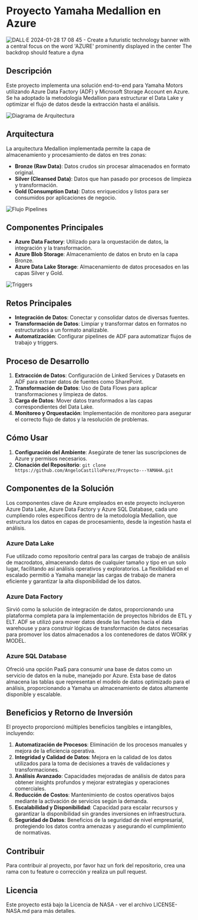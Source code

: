 # Proyecto Yamaha Medallion en Azure

![DALL·E 2024-01-28 17 08 45 - Create a futuristic technology banner with a central focus on the word 'AZURE' prominently displayed in the center  The backdrop should feature a dyna](https://github.com/AngeloCastilloPerez/Proyecto---YAMAHA/assets/107339963/4f2151e3-16fe-4154-8177-4c737b9f65dc)

## Descripción
Este proyecto implementa una solución end-to-end para Yamaha Motors utilizando Azure Data Factory (ADF) y Microsoft Storage Account en Azure. Se ha adoptado la metodología Medallion para estructurar el Data Lake y optimizar el flujo de datos desde la extracción hasta el análisis.

![Diagrama de Arquitectura](https://github.com/AngeloCastilloPerez/Proyecto---YAMAHA/assets/107339963/9769b559-b077-4f5c-aa8c-f2ead7f3b8b3)

## Arquitectura
La arquitectura Medallion implementada permite la capa de almacenamiento y procesamiento de datos en tres zonas:
- **Bronze (Raw Data)**: Datos crudos sin procesar almacenados en formato original.
- **Silver (Cleansed Data)**: Datos que han pasado por procesos de limpieza y transformación.
- **Gold (Consumption Data)**: Datos enriquecidos y listos para ser consumidos por aplicaciones de negocio.

![Flujo Pipelines](https://github.com/AngeloCastilloPerez/Proyecto---YAMAHA/assets/107339963/b372b35d-a3d2-472f-af65-79aaf56129e6)

## Componentes Principales
- **Azure Data Factory**: Utilizado para la orquestación de datos, la integración y la transformación.
- **Azure Blob Storage**: Almacenamiento de datos en bruto en la capa Bronze.
- **Azure Data Lake Storage**: Almacenamiento de datos procesados en las capas Silver y Gold.

![Triggers](https://github.com/AngeloCastilloPerez/Proyecto---YAMAHA/assets/107339963/d3caef34-cfd5-4b85-ab5c-da1e6df5f2f2)

## Retos Principales
- **Integración de Datos**: Conectar y consolidar datos de diversas fuentes.
- **Transformación de Datos**: Limpiar y transformar datos en formatos no estructurados a un formato analizable.
- **Automatización**: Configurar pipelines de ADF para automatizar flujos de trabajo y triggers.

## Proceso de Desarrollo
1. **Extracción de Datos**: Configuración de Linked Services y Datasets en ADF para extraer datos de fuentes como SharePoint.
2. **Transformación de Datos**: Uso de Data Flows para aplicar transformaciones y limpieza de datos.
3. **Carga de Datos**: Mover datos transformados a las capas correspondientes del Data Lake.
4. **Monitoreo y Orquestación**: Implementación de monitoreo para asegurar el correcto flujo de datos y la resolución de problemas.

## Cómo Usar
1. **Configuración del Ambiente**: Asegúrate de tener las suscripciones de Azure y permisos necesarios.
2. **Clonación del Repositorio**: `git clone https://github.com/AngeloCastilloPerez/Proyecto---YAMAHA.git`

## Componentes de la Solución
Los componentes clave de Azure empleados en este proyecto incluyeron Azure Data Lake, Azure Data Factory y Azure SQL Database, cada uno cumpliendo roles específicos dentro de la metodología Medallion, que estructura los datos en capas de procesamiento, desde la ingestión hasta el análisis.

### Azure Data Lake
Fue utilizado como repositorio central para las cargas de trabajo de análisis de macrodatos, almacenando datos de cualquier tamaño y tipo en un solo lugar, facilitando así análisis operativos y exploratorios. La flexibilidad en el escalado permitió a Yamaha manejar las cargas de trabajo de manera eficiente y garantizar la alta disponibilidad de los datos.

### Azure Data Factory
Sirvió como la solución de integración de datos, proporcionando una plataforma completa para la implementación de proyectos híbridos de ETL y ELT. ADF se utilizó para mover datos desde las fuentes hacia el data warehouse y para construir lógicas de transformación de datos necesarias para promover los datos almacenados a los contenedores de datos WORK y MODEL.

### Azure SQL Database
Ofreció una opción PaaS para consumir una base de datos como un servicio de datos en la nube, manejado por Azure. Esta base de datos almacena las tablas que representan el modelo de datos optimizado para el análisis, proporcionando a Yamaha un almacenamiento de datos altamente disponible y escalable.

## Beneficios y Retorno de Inversión
El proyecto proporcionó múltiples beneficios tangibles e intangibles, incluyendo:

1. **Automatización de Procesos**: Eliminación de los procesos manuales y mejora de la eficiencia operativa.
2. **Integridad y Calidad de Datos**: Mejora en la calidad de los datos utilizados para la toma de decisiones a través de validaciones y transformaciones.
3. **Análisis Avanzado**: Capacidades mejoradas de análisis de datos para obtener insights profundos y mejorar estrategias y operaciones comerciales.
4. **Reducción de Costos**: Mantenimiento de costos operativos bajos mediante la activación de servicios según la demanda.
5. **Escalabilidad y Disponibilidad**: Capacidad para escalar recursos y garantizar la disponibilidad sin grandes inversiones en infraestructura.
6. **Seguridad de Datos**: Beneficios de la seguridad de nivel empresarial, protegiendo los datos contra amenazas y asegurando el cumplimiento de normativas.



## Contribuir
Para contribuir al proyecto, por favor haz un fork del repositorio, crea una rama con tu feature o corrección y realiza un pull request.



## Licencia
Este proyecto está bajo la Licencia de NASA - ver el archivo LICENSE-NASA.md para más detalles.
